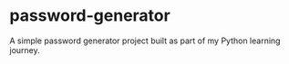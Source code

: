 # password-generator
A simple password generator project built as part of my Python learning journey.
